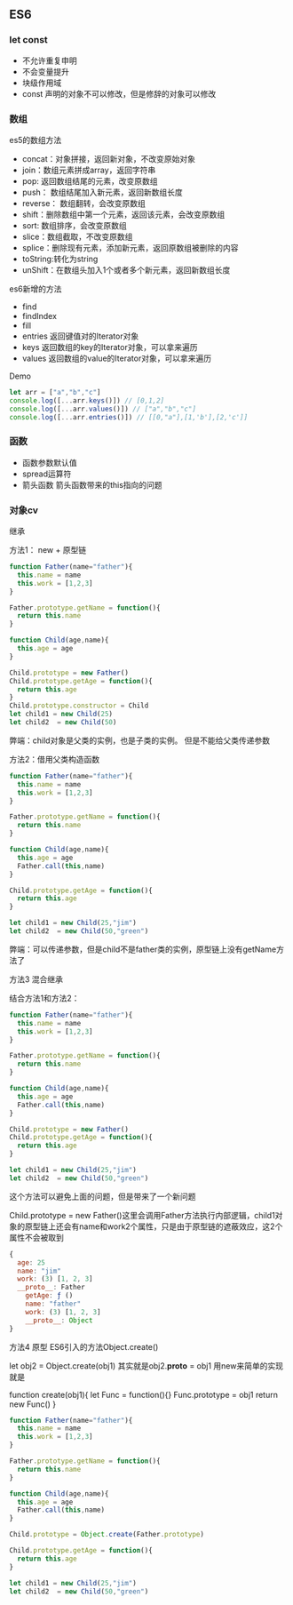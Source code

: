 ## ES6

### let const
* 不允许重复申明
* 不会变量提升
* 块级作用域
* const 声明的对象不可以修改，但是修辞的对象可以修改

### 数组

es5的数组方法
* concat：对象拼接，返回新对象，不改变原始对象
* join：数组元素拼成array，返回字符串
* pop: 返回数组结尾的元素，改变原数组
* push： 数组结尾加入新元素，返回新数组长度
* reverse： 数组翻转，会改变原数组
* shift：删除数组中第一个元素，返回该元素，会改变原数组
* sort: 数组排序，会改变原数组
* slice：数组截取，不改变原数组
* splice：删除现有元素，添加新元素，返回原数组被删除的内容
* toString:转化为string
* unShift：在数组头加入1个或者多个新元素，返回新数组长度

es6新增的方法
* find
* findIndex
* fill
* entries 返回键值对的Iterator对象
* keys  返回数组的key的Iterator对象，可以拿来遍历
* values 返回数组的value的Iterator对象，可以拿来遍历

Demo
```js
let arr = ["a","b","c"]
console.log([...arr.keys()]) // [0,1,2]
console.log([...arr.values()]) // ["a","b","c"]
console.log([...arr.entries()]) // [[0,"a"],[1,'b'],[2,'c']]
```

### 函数
* 函数参数默认值
* spread运算符
* 箭头函数
箭头函数带来的this指向的问题

### 对象cv 
继承

方法1： new + 原型链                
```js
function Father(name="father"){
  this.name = name
  this.work = [1,2,3]
}

Father.prototype.getName = function(){
  return this.name
}

function Child(age,name){
  this.age = age
}

Child.prototype = new Father()
Child.prototype.getAge = function(){
  return this.age
}
Child.prototype.constructor = Child
let child1 = new Child(25)
let child2  = new Child(50)
```
弊端：child对象是父类的实例，也是子类的实例。
但是不能给父类传递参数

方法2：借用父类构造函数
```js
function Father(name="father"){
  this.name = name
  this.work = [1,2,3]
}

Father.prototype.getName = function(){
  return this.name
}

function Child(age,name){
  this.age = age
  Father.call(this,name)
}

Child.prototype.getAge = function(){
  return this.age
}

let child1 = new Child(25,"jim")
let child2  = new Child(50,"green")
```
弊端：可以传递参数，但是child不是father类的实例，原型链上没有getName方法了

方法3 混合继承

结合方法1和方法2：
```js
function Father(name="father"){
  this.name = name
  this.work = [1,2,3]
}

Father.prototype.getName = function(){
  return this.name
}

function Child(age,name){
  this.age = age
  Father.call(this,name)
}

Child.prototype = new Father()
Child.prototype.getAge = function(){
  return this.age
}

let child1 = new Child(25,"jim")
let child2  = new Child(50,"green")
```
这个方法可以避免上面的问题，但是带来了一个新问题

Child.prototype = new Father()这里会调用Father方法执行内部逻辑，child1对象的原型链上还会有name和work2个属性，只是由于原型链的遮蔽效应，这2个属性不会被取到
```js
{
  age: 25
  name: "jim"
  work: (3) [1, 2, 3]
  __proto__: Father 
    getAge: ƒ ()
    name: "father"
    work: (3) [1, 2, 3]
    __proto__: Object
}

```
方法4 原型
ES6引入的方法Object.create()

let obj2 = Object.create(obj1)
其实就是obj2.__proto__ = obj1
用new来简单的实现就是

function create(obj1){
  let Func = function(){}
  Func.prototype = obj1
  return new Func()
}

```js
function Father(name="father"){
  this.name = name
  this.work = [1,2,3]
}

Father.prototype.getName = function(){
  return this.name
}

function Child(age,name){
  this.age = age
  Father.call(this,name)
}

Child.prototype = Object.create(Father.prototype)

Child.prototype.getAge = function(){
  return this.age
}

let child1 = new Child(25,"jim")
let child2  = new Child(50,"green")
```